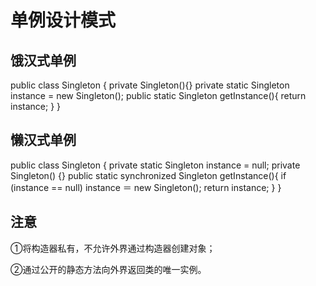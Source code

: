 # 单例设计模式

##  饿汉式单例

public class Singleton {
    private Singleton(){}
    private static Singleton instance = new Singleton();
    public static Singleton getInstance(){
        return instance;
    }
}

##     懒汉式单例

public class Singleton {
    private static Singleton instance = null;
    private Singleton() {}
    public static synchronized Singleton getInstance(){
        if (instance == null) instance ＝ new Singleton();
        return instance;
    }
}

## 注意

①将构造器私有，不允许外界通过构造器创建对象；

②通过公开的静态方法向外界返回类的唯一实例。